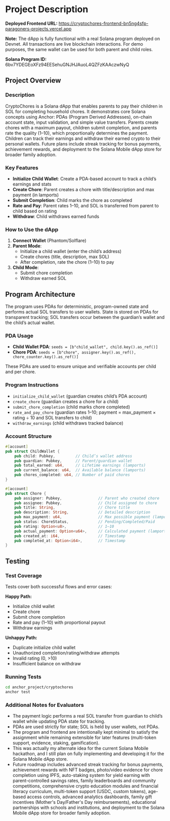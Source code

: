 # Project Description

**Deployed Frontend URL:** https://cryptochores-frontend-bn5ng4sfp-paragoners-projects.vercel.app

**Note:** The dApp is fully functional with a real Solana program deployed on Devnet. All transactions are live blockchain interactions. For demo purposes, the same wallet can be used for both parent and child roles.

**Solana Program ID:** 6bv7YDEGEoXFz94EESehuGNJHJAuoL4QZFzKAAczwNyQ

## Project Overview

### Description
CryptoChores is a Solana dApp that enables parents to pay their children in SOL for completing household chores. It demonstrates core Solana concepts using Anchor: PDAs (Program Derived Addresses), on-chain account state, input validation, and simple value transfers. Parents create chores with a maximum payout, children submit completion, and parents rate the quality (1–10), which proportionally determines the payment. Children can track their earnings and withdraw their earned crypto to their personal wallets. Future plans include streak tracking for bonus payments, achievement rewards, and deployment to the Solana Mobile dApp store for broader family adoption.

### Key Features
- **Initialize Child Wallet**: Create a PDA-based account to track a child’s earnings and stats
- **Create Chore**: Parent creates a chore with title/description and max payment (in lamports)
- **Submit Completion**: Child marks the chore as completed
- **Rate and Pay**: Parent rates 1–10, and SOL is transferred from parent to child based on rating
- **Withdraw**: Child withdraws earned funds

### How to Use the dApp
1. **Connect Wallet** (Phantom/Solflare)
2. **Parent Mode**:
   - Initialize a child wallet (enter the child’s address)
   - Create chores (title, description, max SOL)
   - After completion, rate the chore (1–10) to pay
3. **Child Mode**:
   - Submit chore completion
   - Withdraw earned SOL

## Program Architecture
The program uses PDAs for deterministic, program-owned state and performs actual SOL transfers to user wallets. State is stored on PDAs for transparent tracking; SOL transfers occur between the guardian’s wallet and the child’s actual wallet.

### PDA Usage
- **Child Wallet PDA**: `seeds = [b"child_wallet", child.key().as_ref()]`
- **Chore PDA**: `seeds = [b"chore", assigner.key().as_ref(), chore_counter.key().as_ref()]`

These PDAs are used to ensure unique and verifiable accounts per child and per chore.

### Program Instructions
- `initialize_child_wallet` (guardian creates child’s PDA account)
- `create_chore` (guardian creates a chore for a child)
- `submit_chore_completion` (child marks chore completed)
- `rate_and_pay_chore` (guardian rates 1–10; payment = max_payment × rating ÷ 10 and SOL transfers to child)
- `withdraw_earnings` (child withdraws tracked balance)

### Account Structure
```rust
#[account]
pub struct ChildWallet {
    pub child: Pubkey,         // Child’s wallet address
    pub guardian: Pubkey,      // Parent/guardian wallet
    pub total_earned: u64,     // Lifetime earnings (lamports)
    pub current_balance: u64,  // Available balance (lamports)
    pub chores_completed: u64, // Number of paid chores
}

#[account]
pub struct Chore {
    pub assigner: Pubkey,                // Parent who created chore
    pub assignee: Pubkey,                // Child assigned to chore
    pub title: String,                   // Chore title
    pub description: String,             // Detailed description
    pub max_payment: u64,                // Max possible payment (lamports)
    pub status: ChoreStatus,             // Pending/Completed/Paid
    pub rating: Option<u8>,              // 1–10
    pub actual_payment: Option<u64>,     // Calculated payment (lamports)
    pub created_at: i64,                 // Timestamp
    pub completed_at: Option<i64>,       // Timestamp
}
```

## Testing

### Test Coverage
Tests cover both successful flows and error cases:

**Happy Path:**
- Initialize child wallet
- Create chore
- Submit chore completion
- Rate and pay (1–10) with proportional payout
- Withdraw earnings

**Unhappy Path:**
- Duplicate initialize child wallet
- Unauthorized completion/rating/withdraw attempts
- Invalid rating (0, >10)
- Insufficient balance on withdraw

### Running Tests
```bash
cd anchor_project/cryptochores
anchor test
```

### Additional Notes for Evaluators
- The payment logic performs a real SOL transfer from guardian to child’s wallet while updating PDA state for tracking.
- PDAs are used strictly for state; SOL is held by user wallets, not PDAs.
- The program and frontend are intentionally kept minimal to satisfy the assignment while remaining extensible for later features (multi-token support, evidence, staking, gamification).
- This was actually my alternate idea for the current Solana Mobile hackathon, and I still plan on fully implementing and developing it for the Solana Mobile dApp store.
- Future roadmap includes advanced streak tracking for bonus payments, achievement rewards with NFT badges, photo/video evidence for chore completion using IPFS, auto-staking system for yield earning with parent-controlled savings rates, family leaderboards and community competitions, comprehensive crypto education modules and financial literacy curriculum, multi-token support (USDC, custom tokens), age-based access controls, advanced analytics dashboards, family gift incentives (Mother's Day/Father's Day reimbursements), educational partnerships with schools and institutions, and deployment to the Solana Mobile dApp store for broader family adoption.